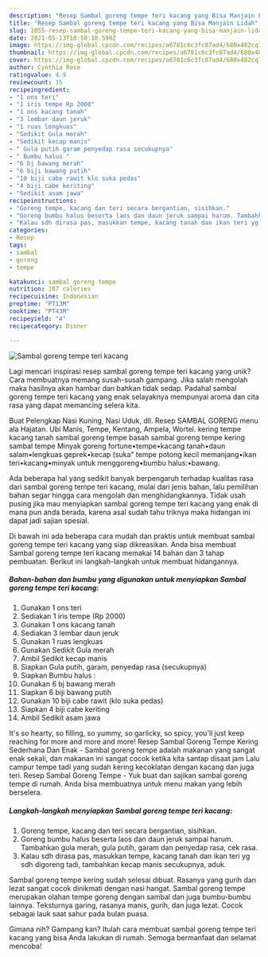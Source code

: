 ```yaml
---
description: "Resep Sambal goreng tempe teri kacang yang Bisa Manjain Lidah"
title: "Resep Sambal goreng tempe teri kacang yang Bisa Manjain Lidah"
slug: 1055-resep-sambal-goreng-tempe-teri-kacang-yang-bisa-manjain-lidah
date: 2021-05-13T10:50:10.590Z
image: https://img-global.cpcdn.com/recipes/a6781c6c3fc87ad4/680x482cq70/sambal-goreng-tempe-teri-kacang-foto-resep-utama.jpg
thumbnail: https://img-global.cpcdn.com/recipes/a6781c6c3fc87ad4/680x482cq70/sambal-goreng-tempe-teri-kacang-foto-resep-utama.jpg
cover: https://img-global.cpcdn.com/recipes/a6781c6c3fc87ad4/680x482cq70/sambal-goreng-tempe-teri-kacang-foto-resep-utama.jpg
author: Cynthia Rose
ratingvalue: 4.9
reviewcount: 15
recipeingredient:
- "1 ons teri"
- "1 iris tempe Rp 2000"
- "1 ons kacang tanah"
- "3 lembar daun jeruk"
- "1 ruas lengkuas"
- "Sedikit Gula merah"
- "Sedikit kecap manis"
- " Gula putih garam penyedap rasa secukupnya"
- " Bumbu halus "
- "6 bj bawang merah"
- "6 biji bawang putih"
- "10 biji cabe rawit klo suka pedas"
- "4 biji cabe keriting"
- "Sedikit asam jawa"
recipeinstructions:
- "Goreng tempe, kacang dan teri secara bergantian, sisihkan."
- "Goreng bumbu halus beserta laos dan daun jeruk sampai harum. Tambahkan gula merah, gula putih, garam dan penyedap rasa, cek rasa."
- "Kalau sdh dirasa pas, masukkan tempe, kacang tanah dan ikan teri yg sdh digoreng tadi, tambahkan kecap manis secukupnya, aduk."
categories:
- Resep
tags:
- sambal
- goreng
- tempe

katakunci: sambal goreng tempe 
nutrition: 287 calories
recipecuisine: Indonesian
preptime: "PT13M"
cooktime: "PT43M"
recipeyield: "4"
recipecategory: Dinner

---
```



![Sambal goreng tempe teri kacang](https://img-global.cpcdn.com/recipes/a6781c6c3fc87ad4/680x482cq70/sambal-goreng-tempe-teri-kacang-foto-resep-utama.jpg)

Lagi mencari inspirasi resep sambal goreng tempe teri kacang yang unik? Cara membuatnya memang susah-susah gampang. Jika salah mengolah maka hasilnya akan hambar dan bahkan tidak sedap. Padahal sambal goreng tempe teri kacang yang enak selayaknya mempunyai aroma dan cita rasa yang dapat memancing selera kita.

Buat Pelengkap Nasi Kuning, Nasi Uduk, dll. Resep SAMBAL GORENG menu ala Hajatan. Ubi Manis, Tempe, Kentang, Ampela, Wortel. kering tempe kacang tanah sambal goreng tempe basah sambal goreng tempe kering sambal tempe Minyak goreng fortune•tempe•kacang tanah•daun salam•lengkuas geprek•kecap (suka&#34; tempe potong kecil memanjang•ikan teri•kacang•minyak untuk menggoreng•bumbu halus:•bawang.

Ada beberapa hal yang sedikit banyak berpengaruh terhadap kualitas rasa dari sambal goreng tempe teri kacang, mulai dari jenis bahan, lalu pemilihan bahan segar hingga cara mengolah dan menghidangkannya. Tidak usah pusing jika mau menyiapkan sambal goreng tempe teri kacang yang enak di mana pun anda berada, karena asal sudah tahu triknya maka hidangan ini dapat jadi sajian spesial.


Di bawah ini ada beberapa cara mudah dan praktis untuk membuat sambal goreng tempe teri kacang yang siap dikreasikan. Anda bisa membuat Sambal goreng tempe teri kacang memakai 14 bahan dan 3 tahap pembuatan. Berikut ini langkah-langkah untuk membuat hidangannya.

<!--inarticleads1-->

##### Bahan-bahan dan bumbu yang digunakan untuk menyiapkan Sambal goreng tempe teri kacang:

1. Gunakan 1 ons teri
1. Sediakan 1 iris tempe (Rp 2000)
1. Gunakan 1 ons kacang tanah
1. Sediakan 3 lembar daun jeruk
1. Gunakan 1 ruas lengkuas
1. Gunakan Sedikit Gula merah
1. Ambil Sedikit kecap manis
1. Siapkan  Gula putih, garam, penyedap rasa (secukupnya)
1. Siapkan  Bumbu halus :
1. Gunakan 6 bj bawang merah
1. Siapkan 6 biji bawang putih
1. Gunakan 10 biji cabe rawit (klo suka pedas)
1. Siapkan 4 biji cabe keriting
1. Ambil Sedikit asam jawa


It&#39;s so hearty, so filling, so yummy, so garlicky, so spicy, you&#39;ll just keep reaching for more and more and more! Resep Sambal Goreng Tempe Kering Sederhana Dan Enak - Sambal goreng tempe adalah makanan yang sangat enak sekali, dan makanan ini sangat cocok ketika kita santap disaat jam Lalu campur tempe tadi yang sudah kering kecoklatan dengan kacang dan juga teri. Resep Sambal Goreng Tempe - Yuk buat dan sajikan sambal goreng tempe di rumah. Anda bisa membuatnya untuk menu makan yang lebih berselera. 

<!--inarticleads2-->

##### Langkah-langkah menyiapkan Sambal goreng tempe teri kacang:

1. Goreng tempe, kacang dan teri secara bergantian, sisihkan.
1. Goreng bumbu halus beserta laos dan daun jeruk sampai harum. Tambahkan gula merah, gula putih, garam dan penyedap rasa, cek rasa.
1. Kalau sdh dirasa pas, masukkan tempe, kacang tanah dan ikan teri yg sdh digoreng tadi, tambahkan kecap manis secukupnya, aduk.


Sambal goreng tempe kering sudah selesai dibuat. Rasanya yang gurih dan lezat sangat cocok dinikmati dengan nasi hangat. Sambal goreng tempe merupakan olahan tempe goreng dengan sambal dan juga bumbu-bumbu lainnya. Teksturnya garing, rasanya manis, gurih, dan juga lezat. Cocok sebagai lauk saat sahur pada bulan puasa. 

Gimana nih? Gampang kan? Itulah cara membuat sambal goreng tempe teri kacang yang bisa Anda lakukan di rumah. Semoga bermanfaat dan selamat mencoba!
